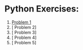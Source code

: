 # Python Exercises:
1. [ Problem 1](https://github.com/bharadwaj-o/Demo/blob/main/arithmetic.py)
2. [ Problem 2]
3. [ Problem 3]
4. [ Problem 4]
5. [ Problem 5]